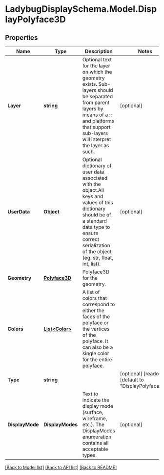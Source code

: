 
# LadybugDisplaySchema.Model.DisplayPolyface3D

## Properties

Name | Type | Description | Notes
------------ | ------------- | ------------- | -------------
**Layer** | **string** | Optional text for the layer on which the geometry exists. Sub-layers should be separated from parent layers by means of a :: and platforms that support sub-layers will interpret the layer as such. | [optional] 
**UserData** | **Object** | Optional dictionary of user data associated with the object.All keys and values of this dictionary should be of a standard data type to ensure correct serialization of the object (eg. str, float, int, list). | [optional] 
**Geometry** | [**Polyface3D**](Polyface3D.md) | Polyface3D for the geometry. | 
**Colors** | [**List&lt;Color&gt;**](Color.md) | A list of colors that correspond to either the faces of the polyface or the vertices of the polyface. It can also be a single color for the entire polyface. | 
**Type** | **string** |  | [optional] [readonly] [default to "DisplayPolyface3D"]
**DisplayMode** | **DisplayModes** | Text to indicate the display mode (surface, wireframe, etc.). The DisplayModes enumeration contains all acceptable types. | [optional] 

[[Back to Model list]](../README.md#documentation-for-models)
[[Back to API list]](../README.md#documentation-for-api-endpoints)
[[Back to README]](../README.md)


